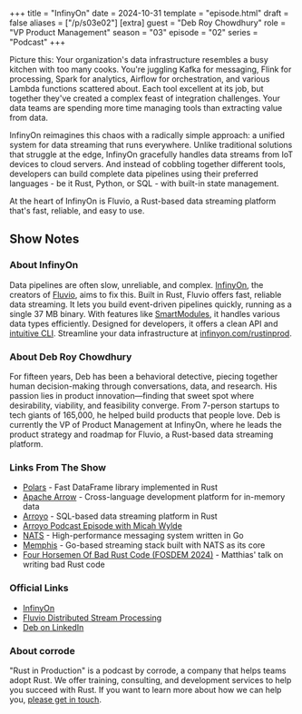 +++
title = "InfinyOn"
date = 2024-10-31
template = "episode.html"
draft = false
aliases = ["/p/s03e02"]
[extra]
guest = "Deb Roy Chowdhury"
role = "VP Product Management"
season = "03"
episode = "02"
series = "Podcast"
+++

<div><script id="letscast-player-6790863d" src="https://letscast.fm/podcasts/rust-in-production-82281512/episodes/infinyon-s-debadyuti-roy-chowdhury/player.js?size=s"></script></div>

Picture this: Your organization's data infrastructure resembles a busy kitchen with too many cooks. You're juggling Kafka for messaging, Flink for processing, Spark for analytics, Airflow for orchestration, and various Lambda functions scattered about. Each tool excellent at its job, but together they've created a complex feast of integration challenges. Your data teams are spending more time managing tools than extracting value from data.

InfinyOn reimagines this chaos with a radically simple approach: a unified system for data streaming that runs everywhere. 
Unlike traditional solutions that struggle at the edge, InfinyOn gracefully handles data streams from IoT devices to cloud servers.
And instead of cobbling together different tools, developers can build complete data pipelines using their preferred languages - be it Rust, Python, or SQL - with built-in state management.

At the heart of InfinyOn is Fluvio, a Rust-based data streaming platform that's fast, reliable, and easy to use.

<!-- more -->

## Show Notes

### About InfinyOn

Data pipelines are often slow, unreliable, and complex. [InfinyOn](https://infinyon.com/), the creators of [Fluvio](https://www.fluvio.io/), aims to fix this. Built in Rust, Fluvio offers fast, reliable data streaming. It lets you build event-driven pipelines quickly, running as a single 37 MB binary. With features like [SmartModules](https://infinyon.com/docs/tutorials/smartmodule-basics/), it handles various data types efficiently. Designed for developers, it offers a clean API and [intuitive CLI](https://infinyon.com/docs/cli/). Streamline your data infrastructure at [infinyon.com/rustinprod](https://infinyon.com/rustinprod).

### About Deb Roy Chowdhury

For fifteen years, Deb has been a behavioral detective, piecing together human decision-making through conversations, data, and research. His passion lies in product innovation—finding that sweet spot where desirability, viability, and feasibility converge. From 7-person startups to tech giants of 165,000, he helped build products that people love. Deb is currently the VP of Product Management at InfinyOn, where he leads the product strategy and roadmap for Fluvio, a Rust-based data streaming platform.

### Links From The Show

- [Polars](https://pola.rs/) - Fast DataFrame library implemented in Rust
- [Apache Arrow](https://arrow.apache.org/) - Cross-language development platform for in-memory data
- [Arroyo](https://www.arroyo.dev/) - SQL-based data streaming platform in Rust
- [Arroyo Podcast Episode with Micah Wylde](/podcast/s01e04-arroyo/)
- [NATS](https://nats.io/) - High-performance messaging system written in Go
- [Memphis](https://memphis.dev) - Go-based streaming stack built with NATS as its core
- [Four Horsemen Of Bad Rust Code (FOSDEM 2024)](https://archive.fosdem.org/2024/schedule/event/fosdem-2024-2434-the-four-horsemen-of-bad-rust-code/) - Matthias' talk on writing bad Rust code

### Official Links

- [InfinyOn](https://infinyon.com/)
- [Fluvio Distributed Stream Processing](https://www.fluvio.io/)
- [Deb on LinkedIn](https://www.linkedin.com/in/debadyutirc/)

### About corrode

"Rust in Production" is a podcast by corrode, a company that helps teams adopt Rust. We offer training, consulting, and development services to help you succeed with Rust. If you want to learn more about how we can help you, [please get in touch](/about).